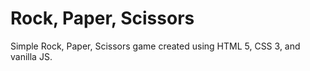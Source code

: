 # Rock, Paper, Scissors
Simple Rock, Paper, Scissors game created using HTML 5, CSS 3, and vanilla JS.
